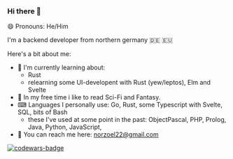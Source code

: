 ### Hi there 👋
😄 Pronouns: He/Him 

I'm a backend developer from northern germany 🇩🇪 🇪🇺

Here's a bit about me:
- 📖 I'm currently learning about:
  - Rust
  - relearning some UI-developent with Rust (yew/leptos), Elm and Svelte
- 📕 In my free time i like to read Sci-Fi and Fantasy.
- ⌨ Languages I personally use: Go, Rust, some Typescript with Svelte, SQL, bits of Bash
  - these I've used at some point in the past: ObjectPascal, PHP, Prolog, Java, Python, JavaScript, 
- 📧 You can reach me here: [norzoel22@gmail.com](mailto:norzoel22@gmail.com)
 
<a href="https://www.codewars.com/users/AnonymousPangolin" target="_blank">![codewars-badge](https://www.codewars.com/users/AnonymousPangolin/badges/large)</a>
